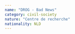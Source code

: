 ```yaml
---
name: "DROG - Bad News"
category: civil-society
nature: "Centre de recherche"
nationality: NLD
---
```

    